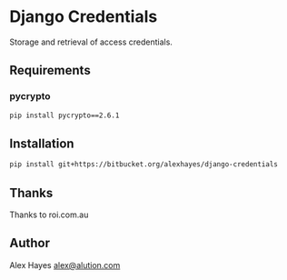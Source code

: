 # Django Credentials

Storage and retrieval of access credentials.

## Requirements

### pycrypto

```bash
pip install pycrypto==2.6.1
```

## Installation

```bash
pip install git+https://bitbucket.org/alexhayes/django-credentials
```

## Thanks

Thanks to roi.com.au

## Author

Alex Hayes <alex@alution.com>
